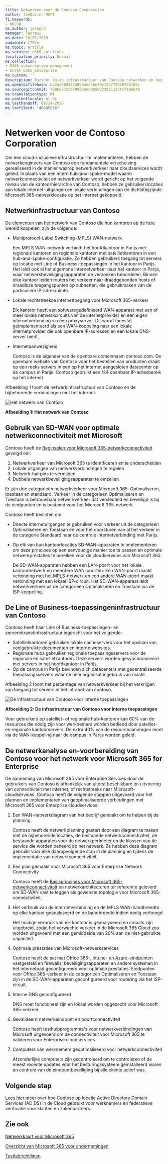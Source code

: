 ```yaml
---
title: Netwerken voor de Contoso Corporation
author: JoeDavies-MSFT
f1.keywords:
- NOCSH
ms.author: josephd
manager: laurawi
ms.date: 10/01/2019
audience: ITPro
ms.topic: article
ms.service: o365-solutions
localization_priority: Normal
ms.collection:
- M365-subscription-management
- Strat_O365_Enterprise
ms.custom: ''
description: Inzicht in de infrastructuur van Contoso netwerken en hoe deze wordt gebruikt voor optimale netwerkprestaties voor Microsoft 365 voor Enterprise cloudservices.
ms.openlocfilehash: bc2ae68917258b94ed46ef0c1257f56e0736105c
ms.sourcegitcommit: 79065e72c0799064e9055022393113dfcf40eb4b
ms.translationtype: MT
ms.contentlocale: nl-NL
ms.lasthandoff: 08/14/2020
ms.locfileid: "46685816"
---
```

# <a name="networking-for-the-contoso-corporation"></a>Netwerken voor de Contoso Corporation

Om een cloud-inclusieve infrastructuur te implementeren, hebben de netwerkengineers van Contoso een fundamentele verschuiving gerealiseerd in de manier waarop netwerkverkeer naar cloudservices wordt geleid. In plaats van een intern hub-and-spoke-model waarin netwerkconnectiviteit en netwerkverkeer wordt gericht op het volgende niveau van de kantoorhiërarchie van Contoso, hebben ze gebruikerslocaties aan lokale internet-uitgangen en lokale verbindingen aan de dichtstbijzijnde Microsoft 365-netwerklocatie op het internet gekoppeld.

## <a name="contosos-networking-infrastructure"></a>Netwerkinfrastructuur van Contoso

De elementen van het netwerk van Contoso die hun kantoren op de hele wereld koppelen, zijn de volgende:

- Multiprotocol-Label Switching (MPLS) WAN-netwerk

  Een MPLS WAN-netwerk verbindt het hoofdkantoor in Parijs met regionale kantoren en regionale kantoren met satellietkantoren in een hub-and-spoke-configuratie. Zo hebben gebruikers toegang tot servers op locatie met Line of Business-toepassingen in het kantoor in Parijs. Het leidt ook al het algemene internetverkeer naar het kantoor in Parijs, waar netwerkbeveiligingsapparaten de verzoeken beoordelen. Binnen elke kantoor leiden routers het verkeer naar draadgebonden hosts of draadloze toegangspunten op subnetten, die gebruikmaken van de particuliere IP-adresruimte.

- Lokale rechtstreekse internettoegang voor Microsoft 365-verkeer

  Elk kantoor heeft een softwaregedefinieerd WAN-apparaat met een of meer lokale netwerkcircuits van de internetprovider en een eigen internetverbinding via een proxyserver. Dit wordt meestal geïmplementeerd als een WAN-koppeling naar een lokale internetprovider die ook openbare IP-adressen en een lokale DNS-server biedt.

- Internetaanwezigheid

  Contoso is de eigenaar van de openbare domeinnaam contoso.com. De openbare website van Contoso voor het bestellen van producten draait op een reeks servers in een op het internet aangesloten datacenter op de campus in Parijs. Contoso gebruikt een /24 openbaar IP-adresbereik op het internet.

Afbeelding 1 toont de netwerkinfrastructuur van Contoso en de bijbehorende verbindingen met het internet.

![Het netwerk van Contoso](../media/contoso-networking/contoso-networking-fig1.png)
 
**Afbeelding 1: Het netwerk van Contoso**

## <a name="use-of-sd-wan-for-optimal-network-connectivity-to-microsoft"></a>Gebruik van SD-WAN voor optimale netwerkconnectiviteit met Microsoft

Contoso heeft de [Beginselen voor Microsoft 365-netwerkconnectiviteit](microsoft-365-network-connectivity-principles.md) gevolgd om:

1. Netwerkverkeer van Microsoft 365 te identificeren en te onderscheiden
2. Lokale uitgangen van netwerkverbindingen te regelen
3. Netwerk-hairpins te vermijden
4. Dubbele netwerkbeveiligingsapparaten te omzeilen

Er zijn drie categorieën netwerkverkeer voor Microsoft 365: Optimaliseren, toestaan en standaard. Verkeer in de categorieën Optimaliseren en Toestaan is betrouwbaar netwerkverkeer dat versleuteld en beveiligd is bij de eindpunten en is bestemd voor het Microsoft 365-netwerk.

Contoso heeft besloten om:

- Directe internetuitgangen te gebruiken voor verkeer uit de categorieën Optimaliseren en Toestaan en voor het doorsturen van al het verkeer in de categorie Standaard naar de centrale internetverbinding met Parijs.

- Op elk van hun kantoorlocaties SD-WAN-apparaten te implementeren om deze principes op een eenvoudige manier toe te passen en optimale netwerkprestaties te bereiken voor de cloudservices van Microsoft 365.

  De SD-WAN-apparaten hebben een LAN-poort voor het lokale kantoornetwerk en meerdere WAN-poorten. Een WAN-poort maakt verbinding met het MPLS-netwerk en een andere WAN-poort maakt verbinding met een lokaal ISP-circuit. Het SD-WAN-apparaat leidt netwerkverkeer uit de categorieën Optimaliseren en Toestaan via de ISP-koppeling.

## <a name="contosos-line-of-business-app-infrastructure"></a>De Line of Business-toepassingeninfrastructuur van Contoso

Contoso heeft haar Line of Business-toepassingen- en serverintranetinfrastructuur ingericht voor het volgende:

- Satellietkantoren gebruiken lokale cacheservers voor het opslaan van veelgebruikte documenten en interne websites.
- Regionale hubs gebruiken regionale toepassingsservers voor de regionale en satellietkantoren. Deze servers worden gesynchroniseerd met servers in het hoofdkantoor in Parijs.
- Op de campus in Parijs bevinden zich datacenters met gecentraliseerde toepassingsservers waar de hele organisatie gebruik van maakt.

Afbeelding 2 toont het percentage van netwerkverkeer bij het verkrijgen van toegang tot servers in het intranet van contoso.

![De infrastructuur van Contoso voor interne toepassingen](../media/contoso-networking/contoso-networking-fig2.png)
 
**Afbeelding 2: De infrastructuur van Contoso voor interne toepassingen**

Voor gebruikers op satelliet- of regionale hub-kantoren kan 60% van de resources die nodig zijn voor werknemers worden bediend door satelliet- en regionale kantoorservers. De extra 40% van de resourceaanvragen moet via de WAN-koppeling naar de campus in Parijs worden geleid.

## <a name="contosos-network-analysis-and-preparation-of-their-network-for-microsoft-365-for-enterprise"></a>De netwerkanalyse en-voorbereiding van Contoso voor het netwerk voor Microsoft 365 for Enterprise

De aanneming van Microsoft 365 voor Enterprise Services door de gebruikers van Contoso is afhankelijk van uiterst beschikbare en uitvoering van connectiviteit met internet, of rechtstreeks naar Microsoft-cloudservices. Contoso heeft de volgende stappen uitgevoerd voor het plannen en implementeren van geoptimaliseerde verbindingen met Microsoft 365 voor Enterprise cloudservices:

1. Een WAN-netwerkdiagram van het bedrijf gemaakt om te helpen bij de planning

   Contoso heeft de netwerkplanning gestart door een diagram te maken met de bijbehorende locaties, de bestaande netwerkconnectiviteit, de bestaande apparaten voor de netwerkperimeter en de klassen van de service die worden beheerd op het netwerk. Ze hebben deze diagram gebruikt voor elke daaropvolgende stap in de planning en tijdens de implementatie van netwerkconnectiviteit.

2. Een plan gemaakt voor Microsoft 365 voor Enterprise Network Connectivity

   Contoso heeft de [Basisprincipes voor Microsoft 365-netwerkconnectiviteit](microsoft-365-network-connectivity-principles.md) en netwerkarchitecturen ter referentie geleverd om SD-WAN vast te leggen als gewenste topologie voor Microsoft 365-connectiviteit.

3. Het verbruik van de internetverbinding en de MPLS WAN-bandbreedte op elke kantoor geanalyseerd en de bandbreedte indien nodig verhoogd

   Het huidige verbruik van elk kantoor is geanalyseerd en circuits zijn uitgebreid, zodat het verwachte verkeer in de Microsoft 365 Cloud zou worden uitgevoerd met een gemiddelde van 20% aan de niet-gebruikte capaciteit.

4. Optimale prestaties van Microsoft-netwerkservices

   Contoso heeft de set met Office 365-, Intune- en Azure-eindpunten vastgesteld en firewalls, beveiligingsapparaten en andere systemen in het internetpad geconfigureerd voor optimale prestaties. Eindpunten voor Office 365-verkeer in de categorieën Optimaliseren en Toestaan zijn in de SD-WAN-apparaten geconfigureerd voor routering via het ISP-circuit.

5. Interne DNS geconfigureerd

   DNS moet functioneel zijn en lokaal worden opgezocht voor Microsoft 365-verkeer.

6. Gevalideerd netwerkeindpunt en poortconnectiviteit

   Contoso heeft testhulpprogramma's voor netwerkverbindingen van Microsoft uitgevoerd om de connectiviteit voor Microsoft 365 te valideren voor Enterprise cloudservices.

7. Computers van werknemers geoptimaliseerd voor netwerkconnectiviteit

   Afzonderlijke computers zijn gecontroleerd om te controleren of de meest recente updates voor het besturingssysteem geïnstalleerd waren en controle van de eindpuntbeveiliging bij alle clients actief was.

## <a name="next-step"></a>Volgende stap

[Lees hier meer](contoso-identity.md) over hoe Contoso op locatie Active Directory Domain Services (AD DS) in de Cloud gebruikt voor werknemers en federatieve verificatie voor klanten en zakenpartners.

## <a name="see-also"></a>Zie ook

[Netwerkkaart voor Microsoft 365](networking-roadmap-microsoft-365.md)

[Overzicht van Microsoft 365 voor ondernemingen](microsoft-365-overview.md)

[Testlabrichtlijnen](m365-enterprise-test-lab-guides.md)

